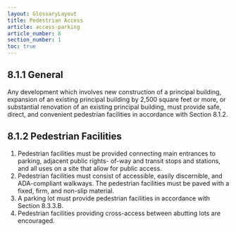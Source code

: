 ```yaml
---
layout: GlossaryLayout
title: Pedestrian Access
article: access-parking
article_number: 8
section_number: 1
toc: true
---
```


## 8.1.1 General

Any development which involves new construction of a principal building, expansion of an existing principal building by 2,500 square feet or more, or
substantial renovation of an existing principal building, must provide safe, direct, and convenient pedestrian facilities in accordance with Section 8.1.2.

## 8.1.2 Pedestrian Facilities

1. Pedestrian facilities must be provided connecting main entrances to parking, adjacent public rights- of-way and transit stops and stations, and all uses on a site that allow for public access.
2. Pedestrian facilities must consist of accessible, easily discernible, and ADA-compliant walkways. The pedestrian facilities must be paved with a fixed, firm, and non-slip material.
3. A parking lot must provide pedestrian facilities in accordance with Section 8.3.3.B.
4. Pedestrian facilities providing cross-access between abutting lots are encouraged.
